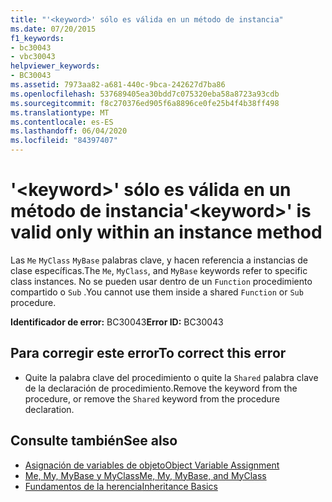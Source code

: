 ```yaml
---
title: "'<keyword>' sólo es válida en un método de instancia"
ms.date: 07/20/2015
f1_keywords:
- bc30043
- vbc30043
helpviewer_keywords:
- BC30043
ms.assetid: 7973aa82-a681-440c-9bca-242627d7ba86
ms.openlocfilehash: 537689405ea30bdd7c075320eba58a8723a93cdb
ms.sourcegitcommit: f8c270376ed905f6a8896ce0fe25b4f4b38ff498
ms.translationtype: MT
ms.contentlocale: es-ES
ms.lasthandoff: 06/04/2020
ms.locfileid: "84397407"
---
```

# <a name="keyword-is-valid-only-within-an-instance-method"></a><span data-ttu-id="6c3dc-102">'\<keyword>' sólo es válida en un método de instancia</span><span class="sxs-lookup"><span data-stu-id="6c3dc-102">'\<keyword>' is valid only within an instance method</span></span>
<span data-ttu-id="6c3dc-103">Las `Me` `MyClass` `MyBase` palabras clave, y hacen referencia a instancias de clase específicas.</span><span class="sxs-lookup"><span data-stu-id="6c3dc-103">The `Me`, `MyClass`, and `MyBase` keywords refer to specific class instances.</span></span> <span data-ttu-id="6c3dc-104">No se pueden usar dentro de un `Function` procedimiento compartido o `Sub` .</span><span class="sxs-lookup"><span data-stu-id="6c3dc-104">You cannot use them inside a shared `Function` or `Sub` procedure.</span></span>  
  
 <span data-ttu-id="6c3dc-105">**Identificador de error:** BC30043</span><span class="sxs-lookup"><span data-stu-id="6c3dc-105">**Error ID:** BC30043</span></span>  
  
## <a name="to-correct-this-error"></a><span data-ttu-id="6c3dc-106">Para corregir este error</span><span class="sxs-lookup"><span data-stu-id="6c3dc-106">To correct this error</span></span>  
  
- <span data-ttu-id="6c3dc-107">Quite la palabra clave del procedimiento o quite la `Shared` palabra clave de la declaración de procedimiento.</span><span class="sxs-lookup"><span data-stu-id="6c3dc-107">Remove the keyword from the procedure, or remove the `Shared` keyword from the procedure declaration.</span></span>  
  
## <a name="see-also"></a><span data-ttu-id="6c3dc-108">Consulte también</span><span class="sxs-lookup"><span data-stu-id="6c3dc-108">See also</span></span>

- [<span data-ttu-id="6c3dc-109">Asignación de variables de objeto</span><span class="sxs-lookup"><span data-stu-id="6c3dc-109">Object Variable Assignment</span></span>](../../programming-guide/language-features/variables/object-variable-assignment.md)
- [<span data-ttu-id="6c3dc-110">Me, My, MyBase y MyClass</span><span class="sxs-lookup"><span data-stu-id="6c3dc-110">Me, My, MyBase, and MyClass</span></span>](../../programming-guide/program-structure/me-my-mybase-and-myclass.md)
- [<span data-ttu-id="6c3dc-111">Fundamentos de la herencia</span><span class="sxs-lookup"><span data-stu-id="6c3dc-111">Inheritance Basics</span></span>](../../programming-guide/language-features/objects-and-classes/inheritance-basics.md)
